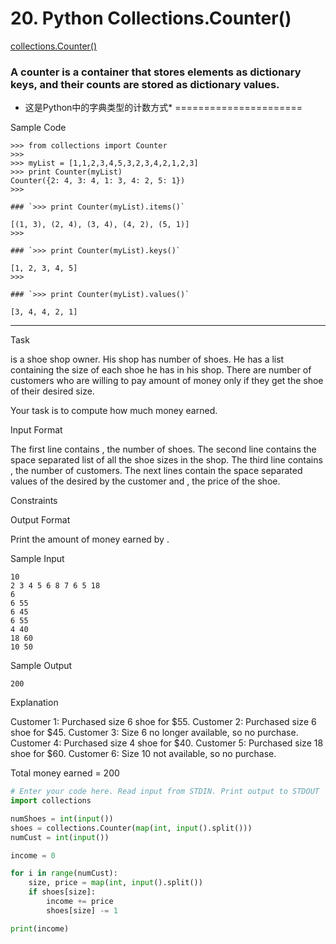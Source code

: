 # 20. Python Collections.Counter()

[collections.Counter()](https://docs.python.org/2/library/collections.html#collections.Counter) 

### A counter is a container that stores elements as dictionary keys, and their counts are stored as dictionary values.

* 这是Python中的字典类型的计数方式*
======================

Sample Code

```
>>> from collections import Counter
>>> 
>>> myList = [1,1,2,3,4,5,3,2,3,4,2,1,2,3]
>>> print Counter(myList)
Counter({2: 4, 3: 4, 1: 3, 4: 2, 5: 1})
>>>

### `>>> print Counter(myList).items()`

[(1, 3), (2, 4), (3, 4), (4, 2), (5, 1)]
>>> 

### `>>> print Counter(myList).keys()`

[1, 2, 3, 4, 5]
>>> 

### `>>> print Counter(myList).values()`

[3, 4, 4, 2, 1]

```

---

Task

 is a shoe shop owner. His shop has  number of shoes. 
He has a list containing the size of each shoe he has in his shop. 
There are  number of customers who are willing to pay  amount of money only if they get the shoe of their desired size.

Your task is to compute how much money  earned.

Input Format

The first line contains , the number of shoes. 
The second line contains the space separated list of all the shoe sizes in the shop.
The third line contains , the number of customers. 
The next  lines contain the space separated values of the  desired by the customer and , the price of the shoe.

Constraints

Output Format

Print the amount of money earned by .

Sample Input

```
10
2 3 4 5 6 8 7 6 5 18
6
6 55
6 45
6 55
4 40
18 60
10 50

```

Sample Output

```
200

```

Explanation

Customer 1: Purchased size 6 shoe for $55. 
Customer 2: Purchased size 6 shoe for $45. 
Customer 3: Size 6 no longer available, so no purchase. 
Customer 4: Purchased size 4 shoe for $40. 
Customer 5: Purchased size 18 shoe for $60. 
Customer 6: Size 10 not available, so no purchase.

Total money earned =  200

```python
# Enter your code here. Read input from STDIN. Print output to STDOUT
import collections

numShoes = int(input())
shoes = collections.Counter(map(int, input().split()))
numCust = int(input())

income = 0

for i in range(numCust):
    size, price = map(int, input().split())
    if shoes[size]: 
        income += price
        shoes[size] -= 1

print(income)
```